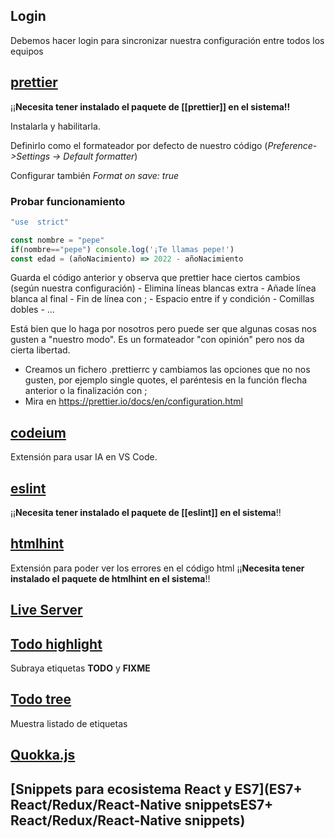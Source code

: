 ##  Login
Debemos hacer login para sincronizar nuestra configuración entre todos los equipos

## [prettier](https://marketplace.visualstudio.com/items?itemName=esbenp.prettier-vscode)

¡¡**Necesita tener instalado el paquete de [[prettier]] en el sistema!!**

Instalarla y habilitarla.

Definirlo como el formateador por defecto de nuestro código (*Preference->Settings -> Default formatter*)

Configurar también *Format on save: true*


### Probar funcionamiento

```js
"use  strict"

const nombre = "pepe"
if(nombre=="pepe") console.log('¡Te llamas pepe!')
const edad = (añoNacimiento) => 2022 - añoNacimiento 
```

Guarda el código  anterior  y observa que prettier hace ciertos cambios (según nuestra configuración)
	- Elimina líneas blancas extra
	- Añade línea blanca al final
	- Fin de línea con ;
	- Espacio entre if y condición
	- Comillas dobles
	- ...

Está bien que lo haga por nosotros pero  puede ser que algunas cosas nos gusten a "nuestro modo". Es un formateador "con opinión" pero nos da cierta libertad.
- Creamos un  fichero .prettierrc y  cambiamos las  opciones que no nos gusten, por ejemplo single quotes,  el paréntesis en la función  flecha anterior o la finalización con ;
- Mira  en https://prettier.io/docs/en/configuration.html

## [codeium](https://codeium.com/vscode_tutorial?extensionName=vscode)
Extensión para usar IA en VS Code.


## [eslint](https://marketplace.visualstudio.com/items?itemName=dbaeumer.vscode-eslint)
¡¡**Necesita tener  instalado el paquete de [[eslint]] en el sistema**!!

## [htmlhint](https://marketplace.visualstudio.com/items?itemName=mkaufman.HTMLHint)
Extensión para poder ver los errores en el código html
¡¡**Necesita tener  instalado el paquete de htmlhint en el sistema**!!


## [Live Server](https://marketplace.visualstudio.com/items?itemName=ritwickdey.LiveServer)

## [Todo highlight](https://marketplace.visualstudio.com/items?itemName=wayou.vscode-todo-highlight)

Subraya etiquetas **TODO** y  **FIXME**
## [Todo tree](https://marketplace.visualstudio.com/items?itemName=Gruntfuggly.todo-tree)
Muestra listado de etiquetas

## [Quokka.js](https://marketplace.visualstudio.com/items?itemName=WallabyJs.quokka-vscode)

## [Snippets para ecosistema React y ES7](ES7+ React/Redux/React-Native snippetsES7+ React/Redux/React-Native snippets)



